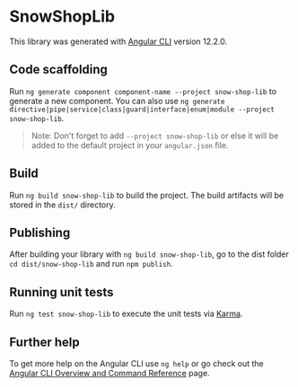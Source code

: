 # SnowShopLib

This library was generated with [Angular CLI](https://github.com/angular/angular-cli) version 12.2.0.

## Code scaffolding

Run `ng generate component component-name --project snow-shop-lib` to generate a new component. You can also use `ng generate directive|pipe|service|class|guard|interface|enum|module --project snow-shop-lib`.
> Note: Don't forget to add `--project snow-shop-lib` or else it will be added to the default project in your `angular.json` file. 

## Build

Run `ng build snow-shop-lib` to build the project. The build artifacts will be stored in the `dist/` directory.

## Publishing

After building your library with `ng build snow-shop-lib`, go to the dist folder `cd dist/snow-shop-lib` and run `npm publish`.

## Running unit tests

Run `ng test snow-shop-lib` to execute the unit tests via [Karma](https://karma-runner.github.io).

## Further help

To get more help on the Angular CLI use `ng help` or go check out the [Angular CLI Overview and Command Reference](https://angular.io/cli) page.
